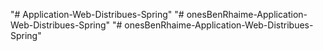 "# Application-Web-Distribues-Spring" 
"# onesBenRhaime-Application-Web-Distribues-Spring" 
"# onesBenRhaime-Application-Web-Distribues-Spring" 
